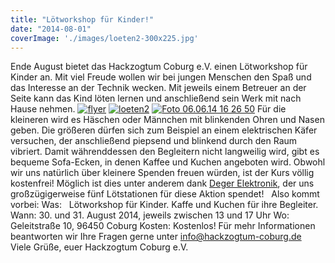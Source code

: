 ```yaml
---
title: "Lötworkshop für Kinder!"
date: "2014-08-01"
coverImage: './images/loeten2-300x225.jpg'
---
```


Ende August bietet das Hackzogtum Coburg e.V. einen Lötworkshop für Kinder an. Mit viel Freude wollen wir bei jungen Menschen den Spaß und das Interesse an der Technik wecken. Mit jeweils einem Betreuer an der Seite kann das Kind löten lernen und anschließend sein Werk mit nach Hause nehmen. [![flyer](../images/flyer-211x300.png)](https://hackzogtum-coburg.de/wp-content/uploads/2014/07/flyer.png) [![loeten2](../images/loeten2-300x225.jpg)](https://hackzogtum-coburg.de/wp-content/uploads/2014/06/loeten2.jpg) [![Foto 06.06.14 16 26 50](../images/Foto-06.06.14-16-26-50-248x300.jpg)](https://hackzogtum-coburg.de/wp-content/uploads/2014/07/Foto-06.06.14-16-26-50.jpg) Für die kleineren wird es Häschen oder Männchen mit blinkenden Ohren und Nasen geben. Die größeren dürfen sich zum Beispiel an einem elektrischen Käfer versuchen, der anschließend piepsend und blinkend durch den Raum vibriert. Damit währenddessen den Begleitern nicht langweilig wird, gibt es bequeme Sofa-Ecken, in denen Kaffee und Kuchen angeboten wird. Obwohl wir uns natürlich über kleinere Spenden freuen würden, ist der Kurs völlig kostenfrei! Möglich ist dies unter anderem dank [Deger Elektronik](http://deger-elektronik.de/), der uns großzügigerweise fünf Lötstationen für diese Aktion spendet!   Also kommt vorbei: Was:   Lötworkshop für Kinder. Kaffe und Kuchen für ihre Begleiter. Wann: 30. und 31. August 2014, jeweils zwischen 13 und 17 Uhr Wo:    Geleitstraße 10, 96450 Coburg Kosten: Kostenlos! Für mehr Informationen beantworten wir Ihre Fragen gerne unter info@hackzogtum-coburg.de   Viele Grüße, euer Hackzogtum Coburg e.V.
